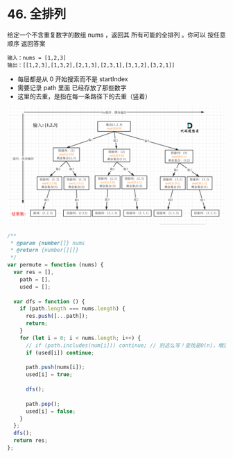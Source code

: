 # 46. 全排列

给定一个不含重复数字的数组 nums ，返回其 所有可能的全排列 。你可以 按任意顺序 返回答案

```
输入：nums = [1,2,3]
输出：[[1,2,3],[1,3,2],[2,1,3],[2,3,1],[3,1,2],[3,2,1]]
```

- 每层都是从 0 开始搜索而不是 startIndex
- 需要记录 path 里面 已经存放了那些数字
- 这里的去重，是指在每一条路径下的去重（竖着）

![](../../../../../Images/算法/全排列.png)

```js
/**
 * @param {number[]} nums
 * @return {number[][]}
 */
var permute = function (nums) {
  var res = [],
    path = [],
    used = [];

  var dfs = function () {
    if (path.length === nums.length) {
      res.push([...path]);
      return;
    }
    for (let i = 0; i < nums.length; i++) {
      // if (path.includes(num[i])) continue; // 别这么写！查找是O(n)，增加时间复杂度
      if (used[i]) continue;

      path.push(nums[i]);
      used[i] = true;

      dfs();

      path.pop();
      used[i] = false;
    }
  };
  dfs();
  return res;
};
```

